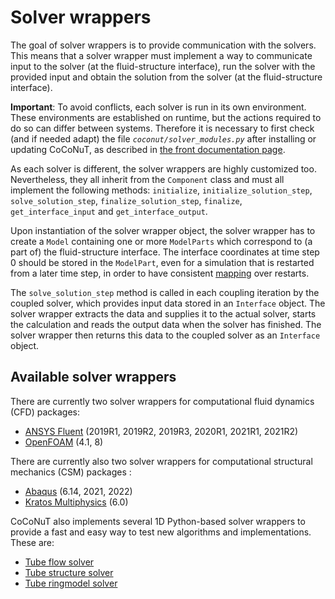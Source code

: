 # Solver wrappers


The goal of solver wrappers is to provide communication with the solvers. This  means that a solver wrapper must implement a way to communicate input to the solver (at the fluid-structure interface), run the solver with the provided input and obtain the solution from the solver (at the fluid-structure interface).

**Important**: To avoid conflicts, each solver is run in its own environment. These environments are established on runtime, but the actions required to do so can differ between systems. Therefore it is necessary to first check (and if needed adapt) the file *`coconut/solver_modules.py`* after installing or updating CoCoNuT, as described in [the front documentation page](../../README.md#checking-the-solver-modules).

As each solver is different, the solver wrappers are highly customized too. Nevertheless, they all inherit from the `Component` class and must all implement the following methods: `initialize`, `initialize_solution_step`, `solve_solution_step`, `finalize_solution_step`, `finalize`, `get_interface_input` and `get_interface_output`.

Upon instantiation of the solver wrapper object, the solver wrapper has to create a `Model` containing one or more `ModelParts` which correspond to (a part of) the fluid-structure interface. The interface coordinates at time step 0 should be stored in the `ModelPart`, even for a simulation that is restarted from a later time step, in order to have consistent [mapping](../mappers/mappers.md) over restarts.

The `solve_solution_step` method is called in each coupling iteration by the coupled solver, which provides input data stored in an `Interface` object. The solver wrapper extracts the data and supplies it to the actual solver, starts the calculation and reads the output data when the solver has finished. The solver wrapper then returns this data to the coupled solver as an `Interface` object.


## Available solver wrappers

There are currently two solver wrappers for computational fluid dynamics (CFD) packages:

-   [ANSYS Fluent](fluent/fluent.md) (2019R1, 2019R2, 2019R3, 2020R1, 2021R1, 2021R2)
-   [OpenFOAM](openfoam/openfoam.md) (4.1, 8)

There are currently also two solver wrappers for computational structural mechanics (CSM) packages :

-   [Abaqus](abaqus/abaqus.md) (6.14, 2021, 2022)
-   [Kratos Multiphysics](kratos/kratos.md) (6.0)

CoCoNuT also implements several 1D Python-based solver wrappers to provide a fast and easy way to test new algorithms and implementations. These are:

-   [Tube flow solver](python/python.md#tube-flow-solver)
-   [Tube structure solver](python/python.md#tube-structure-solver)
-   [Tube ringmodel solver](python/python.md#tube-ringmodel-solver)